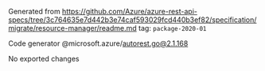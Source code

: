 Generated from https://github.com/Azure/azure-rest-api-specs/tree/3c764635e7d442b3e74caf593029fcd440b3ef82/specification/migrate/resource-manager/readme.md tag: `package-2020-01`

Code generator @microsoft.azure/autorest.go@2.1.168

No exported changes